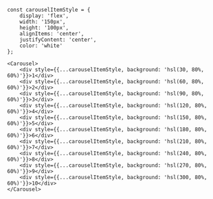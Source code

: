     const carouselItemStyle = {
        display: 'flex',
        width: '150px',
        height: '100px',
        alignItems: 'center',
        justifyContent: 'center',
        color: 'white'
    };

    <Carousel>
        <div style={{...carouselItemStyle, background: 'hsl(30, 80%, 60%)'}}>1</div>
        <div style={{...carouselItemStyle, background: 'hsl(60, 80%, 60%)'}}>2</div>
        <div style={{...carouselItemStyle, background: 'hsl(90, 80%, 60%)'}}>3</div>
        <div style={{...carouselItemStyle, background: 'hsl(120, 80%, 60%)'}}>4</div>
        <div style={{...carouselItemStyle, background: 'hsl(150, 80%, 60%)'}}>5</div>
        <div style={{...carouselItemStyle, background: 'hsl(180, 80%, 60%)'}}>6</div>
        <div style={{...carouselItemStyle, background: 'hsl(210, 80%, 60%)'}}>7</div>
        <div style={{...carouselItemStyle, background: 'hsl(240, 80%, 60%)'}}>8</div>
        <div style={{...carouselItemStyle, background: 'hsl(270, 80%, 60%)'}}>9</div>
        <div style={{...carouselItemStyle, background: 'hsl(300, 80%, 60%)'}}>10</div>
    </Carousel>
